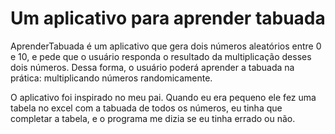 # Um aplicativo para aprender tabuada
AprenderTabuada é um aplicativo que gera dois números aleatórios entre 0 e 10, e pede que
o usuário responda o resultado da multiplicação desses dois números. Dessa forma, o
usuário poderá aprender a tabuada na prática: multiplicando números randomicamente.

O aplicativo foi inspirado no meu pai. Quando eu era pequeno ele fez uma tabela no excel
com a tabuada de todos os números, eu tinha que completar a tabela, e o programa me
dizia se eu tinha errado ou não.
